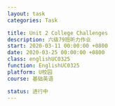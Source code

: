 ```yaml
---
layout: task
categories: Task

title: Unit 2 College Challenges
description: 六级79班听力作业
start: 2020-03-11 00:00:00 +0800
date: 2020-03-25 00:00:00 +0800
class: englishUC0325
function: EnglishUC0325
platform: U校园
course: 基础英语

status: 进行中
---
```


